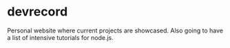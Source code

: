 devrecord
=========

Personal website where current projects are showcased. Also going to have a list of intensive tutorials for node.js.
